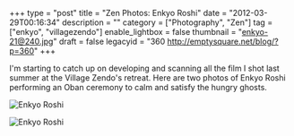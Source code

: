 +++
type = "post"
title = "Zen Photos: Enkyo Roshi"
date = "2012-03-29T00:16:34"
description = ""
category = ["Photography", "Zen"]
tag = ["enkyo", "villagezendo"]
enable_lightbox = false
thumbnail = "enkyo-21@240.jpg"
draft = false
legacyid = "360 http://emptysquare.net/blog/?p=360"
+++

<p>I'm starting to catch up on developing and scanning all the film I shot
last summer at the Village Zendo's retreat. Here are two photos of Enkyo
Roshi performing an Oban ceremony to calm and satisfy the hungry ghosts.</p>
<p><img style="display:block; margin-left:auto; margin-right:auto;" src="enkyo.jpg" title="Enkyo Roshi" /></p>
<p><img style="display:block; margin-left:auto; margin-right:auto;" src="enkyo-21.jpg" title="Enkyo Roshi" /></p>

